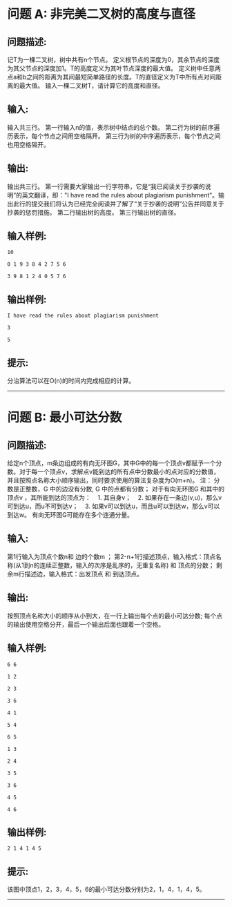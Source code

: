 # 问题 A: 非完美二叉树的高度与直径
## 问题描述:
记T为一棵二叉树，树中共有n个节点。     	定义根节点的深度为0，其余节点的深度为其父节点的深度加1。T的高度定义为其叶节点深度的最大值。     	定义树中任意两点a和b之间的距离为其间最短简单路径的长度。T的直径定义为T中所有点对间距离的最大值。     	输入一棵二叉树T，请计算它的高度和直径。
## 输入:
输入共三行。     	第一行输入n的值，表示树中结点的总个数。     	第二行为树的前序遍历表示，每个节点之间用空格隔开。     	第三行为树的中序遍历表示，每个节点之间也用空格隔开。
## 输出:
输出共三行。  第一行需要大家输出一行字符串，它是“我已阅读关于抄袭的说明”的英文翻译，即："I have read the rules about plagiarism punishment"。输出此行的提交我们将认为已经完全阅读并了解了“关于抄袭的说明”公告并同意关于抄袭的惩罚措施。  第二行输出树的高度。  第三行输出树的直径。
## 输入样例:
```
10
0 1 9 3 8 4 2 7 5 6 
3 9 8 1 2 4 0 5 7 6
```
## 输出样例:
```
I have read the rules about plagiarism punishment
3
5
```
## 提示:
分治算法可以在O(n)的时间内完成相应的计算。

---
# 问题 B: 最小可达分数
## 问题描述:
给定n个顶点，m条边组成的有向无环图G，其中G中的每一个顶点v都赋予一个分数。对于每一个顶点v，求解点v能到达的所有点中分数最小的点对应的分数值，并且按照点名称大小顺序输出，同时要求使用的算法复杂度为O(m+n)。    注：   分数是正整数，G 中的边没有分数, G 中的点都有分数；   对于有向无环图G 和其中的顶点v ，其所能到达的顶点为：      1. 其自身v；    2. 如果存在一条边(v,u)，那么v可到达u，而u不可到达v；    3. 如果v可以到达u，而且u可以到达w，那么v可以到达w。 有向无环图G可能存在多个连通分量。
## 输入:
第1行输入为顶点个数n和 边的个数m ；     	第2-n+1行描述顶点，输入格式：顶点名称(从1到n的连续正整数，输入的次序是乱序的，无重复名称) 和 顶点的分数；     	剩余m行描述边，输入格式：出发顶点 和 到达顶点。
## 输出:
按照顶点名称大小的顺序从小到大，在一行上输出每个点的最小可达分数;     	每个点的输出使用空格分开，最后一个输出后面也跟着一个空格。
## 输入样例:
```
6 6
1 2
2 3
3 6
4 1
5 4
6 5
1 3
2 4
3 5
3 6
4 5
4 6
```
## 输出样例:
```
2 1 4 1 4 5
```
## 提示:
该图中顶点1，2，3，4，5，6的最小可达分数分别为2，1，4，1，4，5。

---
